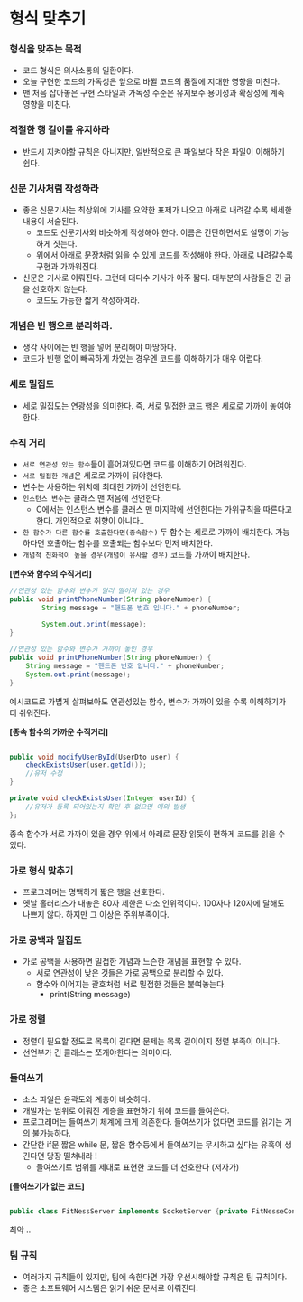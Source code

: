 # 형식 맞추기

### 형식을 맞추는 목적
- 코드 형식은 의사소통의 일환이다.
- 오늘 구현한 코드의 가독성은 앞으로 바뀔 코드의 품질에 지대한 영향을 미친다.
- 맨 처음 잡아놓은 구현 스타일과 가독성 수준은 유지보수 용이성과 확장성에 계속 영향을 미친다.

### 적절한 행 길이를 유지하라
- 반드시 지켜야할 규칙은 아니지만, 일반적으로 큰 파일보다 작은 파일이 이해하기 쉽다.

### 신문 기사처럼 작성하라
- 좋은 신문기사는 최상위에 기사를 요약한 표제가 나오고 아래로 내려갈 수록 세세한 내용이 서술된다.
    - 코드도 신문기사와 비슷하게 작성해야 한다. 이름은 간단하면서도 설명이 가능하게 짓는다.
    - 위에서 아래로 문장처럼 읽을 수 있게 코드를 작성해야 한다. 아래로 내려갈수록 구현과 가까워진다.
- 신문은 기사로 이뤄진다. 그런데 대다수 기사가 아주 짧다. 대부분의 사람들은 긴 긁을 선호하지 않는다.
    - 코드도 가능한 짧게 작성하여라.

### 개념은 빈 행으로 분리하라.
- 생각 사이에는 빈 행을 넣어 분리해야 마땅하다.
- 코드가 빈행 없이 빼곡하게 차있는 경우엔 코드를 이해하기가 매우 어렵다.

### 세로 밀집도
- 세로 밀집도는 연광성을 의미한다. 즉, 서로 밀접한 코드 행은 세로로 가까이 놓여야 한다.


### 수직 거리
- `서로 연관성 있는 함수`들이 흩어져있다면 코드를 이해하기 어려워진다.
- `서로 밀접한 개념`은 세로로 가까이 둬야한다.
- 변수는 사용하는 위치에 최대한 가까이 선언한다.
- `인스턴스 변수`는 클래스 맨 처음에 선언한다.
    - C에서는 인스턴스 변수를 클래스 맨 마지막에 선언한다는 가위규칙을 따른다고 한다. 개인적으로 취향이 아니다..
- `한 함수가 다른 함수를 호출한다면(종속함수)` 두 함수는 세로로 가까이 배치한다. 가능하다면 호출하는 함수를 호출되는 함수보다 먼저 배치한다.
- `개념적 친화적이 높을 경우(개념이 유사할 경우)` 코드를 가까이 배치한다.

**[변수와 함수의 수직거리]**
```java
//연관성 있는 함수와 변수가 멀리 떨어져 있는 경우
public void printPhoneNumber(String phoneNumber) {
        String message = "핸드폰 번호 입니다." + phoneNumber;
        
        System.out.print(message);
}

//연관성 있는 함수와 변수가 가까이 놓인 경우
public void printPhoneNumber(String phoneNumber) {
    String message = "핸드폰 번호 입니다." + phoneNumber;
    System.out.print(message);
}

```
예시코드로 가볍게 살펴보아도 연관성있는 함수, 변수가 가까이 있을 수록 이해하기가 더 쉬워진다.

**[종속 함수의 가까운 수직거리]**
```java 

public void modifyUserById(UserDto user) {
    checkExistsUser(user.getId());
    //유저 수정
}

private void checkExistsUser(Integer userId) {
    //유저가 등록 되어있는지 확인 후 없으면 예외 발생
};

```
종속 함수가 서로 가까이 있을 경우 위에서 아래로 문장 읽듯이 편하게 코드를 읽을 수 있다.

### 가로 형식 맞추기
- 프로그래머는 명백하게 짧은 행을 선호한다.
- 옛날 홀러리스가 내놓은 80자 제한은 다소 인위적이다. 100자나 120자에 달해도 나쁘지 않다. 하지만 그 이상은 주위부족이다.

### 가로 공백과 밀집도
- 가로 공백을 사용하면 밀접한 개념과 느슨한 개념을 표현할 수 있다.
    - 서로 연관성이 낮은 것들은 가로 공백으로 분리할 수 있다.
    - 함수와 이어지는 괄호처럼 서로 밀접한 것들은 붙여놓는다.
        - print(String message)


### 가로 정렬
- 정렬이 필요할 정도로 목록이 길다면 문제는 목록 길이이지 정렬 부족이 이니다.
- 선언부가 긴 클래스는 쪼개야한다는 의미이다.

### 들여쓰기
- 소스 파일은 윤곽도와 계층이 비슷하다.
- 개발자는 범위로 이뤄진 계층을 표현하기 위해 코드를 들여쓴다.
- 프로그래머는 들여쓰기 체계에 크게 의존한다. 들여쓰기가 없다면 코드를 읽기는 거의 불가능하다.
- 간단한 if문 짧은 while 문, 짧은 함수등에서 들여쓰기는 무시하고 싶다는 유혹이 생긴다면 당장 떨쳐내라 !
    - 들여쓰기로 범위를 제대로 표현한 코드를 더 선호한다 (저자가)

**[들여쓰기가 없는 코드]**
```java

public class FitNessServer implements SocketServer {private FitNesseContext context; public FitNessServer(FitNessContext context) {}....}

```
최악 ..


### 팀 규칙
- 여러가지 규칙들이 있지만, 팀에 속한다면 가장 우선시해야할 규칙은 팀 규칙이다.
- 좋은 소프트웨어 시스템은 읽기 쉬운 문서로 이뤄진다.

